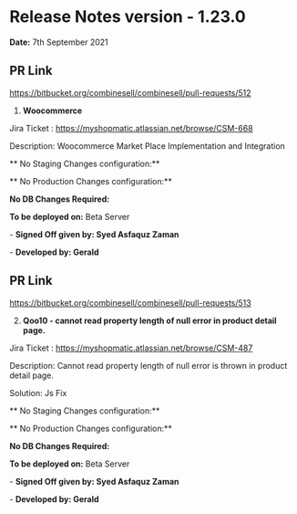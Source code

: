 # Release Notes version - 1.23.0

**Date:** 7th September 2021

## PR Link
https://bitbucket.org/combinesell/combinesell/pull-requests/512

1. **Woocommerce**

Jira Ticket : https://myshopmatic.atlassian.net/browse/CSM-668

Description: Woocommerce Market Place Implementation and Integration



** No Staging Changes configuration:**

** No Production Changes configuration:**

**No DB Changes Required:**

**To be deployed on:** Beta Server

\- **Signed Off given by: Syed Asfaquz Zaman**

\- **Developed by: Gerald**

## PR Link
https://bitbucket.org/combinesell/combinesell/pull-requests/513

2. **Qoo10 - cannot read property length of null error in product detail page.**

Jira Ticket : https://myshopmatic.atlassian.net/browse/CSM-487

Description: Cannot read property length of null error is thrown in product detail page.

Solution: Js Fix

** No Staging Changes configuration:**

** No Production Changes configuration:**

**No DB Changes Required:**

**To be deployed on:** Beta Server

\- **Signed Off given by: Syed Asfaquz Zaman**

\- **Developed by: Gerald**
